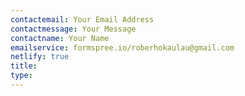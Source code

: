 ```yaml
---
contactemail: Your Email Address
contactmessage: Your Message
contactname: Your Name
emailservice: formspree.io/roberhokaulau@gmail.com
netlify: true
title: 
type: 
---
```





 